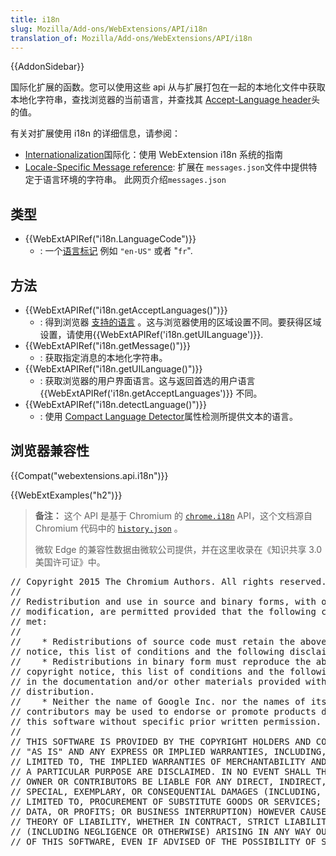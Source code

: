 ```yaml
---
title: i18n
slug: Mozilla/Add-ons/WebExtensions/API/i18n
translation_of: Mozilla/Add-ons/WebExtensions/API/i18n
---
```

{{AddonSidebar}}

国际化扩展的函数。您可以使用这些 api 从与扩展打包在一起的本地化文件中获取本地化字符串，查找浏览器的当前语言，并查找其 [Accept-Language header](/zh-CN/docs/Web/HTTP/Content_negotiation#The_Accept-Language_header)头的值。

有关对扩展使用 i18n 的详细信息，请参阅：

- [Internationalization](/zh-CN/docs/Mozilla/Add-ons/WebExtensions/Internationalization)国际化：使用 WebExtension i18n 系统的指南
- [Locale-Specific Message reference](/en-US/docs/Mozilla/Add-ons/WebExtensions/API/i18n/Locale-Specific_Message_reference): 扩展在 `messages.json`文件中提供特定于语言环境的字符串。 此网页介绍`messages.json`

## 类型

- {{WebExtAPIRef("i18n.LanguageCode")}}
  - : 一个[语言标记](https://www.w3.org/Protocols/rfc2616/rfc2616-sec3.html#sec3.10) 例如 `"en-US"` 或者 "`fr`".

## 方法

- {{WebExtAPIRef("i18n.getAcceptLanguages()")}}
  - : 得到浏览器 [支持的语言](/en-US/docs/Web/HTTP/Content_negotiation#The_Accept-Language_header) 。这与浏览器使用的区域设置不同。要获得区域设置，请使用{{WebExtAPIRef('i18n.getUILanguage')}}.
- {{WebExtAPIRef("i18n.getMessage()")}}
  - : 获取指定消息的本地化字符串。
- {{WebExtAPIRef("i18n.getUILanguage()")}}
  - : 获取浏览器的用户界面语言。这与返回首选的用户语言 {{WebExtAPIRef('i18n.getAcceptLanguages')}} 不同。
- {{WebExtAPIRef("i18n.detectLanguage()")}}
  - : 使用 [Compact Language Detector](https://github.com/CLD2Owners/cld2)属性检测所提供文本的语言。

## 浏览器兼容性

{{Compat("webextensions.api.i18n")}}

{{WebExtExamples("h2")}}

> **备注：** 这个 API 是基于 Chromium 的 [`chrome.i18n`](https://developer.chrome.com/extensions/i18n) API，这个文档源自 Chromium 代码中的 [`history.json`](https://chromium.googlesource.com/chromium/src/+/master/chrome/common/extensions/api/i18n.json) 。
>
> 微软 Edge 的兼容性数据由微软公司提供，并在这里收录在《知识共享 3.0 美国许可证》中。

<div class="hidden"><pre class="notranslate">// Copyright 2015 The Chromium Authors. All rights reserved.
//
// Redistribution and use in source and binary forms, with or without
// modification, are permitted provided that the following conditions are
// met:
//
//    * Redistributions of source code must retain the above copyright
// notice, this list of conditions and the following disclaimer.
//    * Redistributions in binary form must reproduce the above
// copyright notice, this list of conditions and the following disclaimer
// in the documentation and/or other materials provided with the
// distribution.
//    * Neither the name of Google Inc. nor the names of its
// contributors may be used to endorse or promote products derived from
// this software without specific prior written permission.
//
// THIS SOFTWARE IS PROVIDED BY THE COPYRIGHT HOLDERS AND CONTRIBUTORS
// "AS IS" AND ANY EXPRESS OR IMPLIED WARRANTIES, INCLUDING, BUT NOT
// LIMITED TO, THE IMPLIED WARRANTIES OF MERCHANTABILITY AND FITNESS FOR
// A PARTICULAR PURPOSE ARE DISCLAIMED. IN NO EVENT SHALL THE COPYRIGHT
// OWNER OR CONTRIBUTORS BE LIABLE FOR ANY DIRECT, INDIRECT, INCIDENTAL,
// SPECIAL, EXEMPLARY, OR CONSEQUENTIAL DAMAGES (INCLUDING, BUT NOT
// LIMITED TO, PROCUREMENT OF SUBSTITUTE GOODS OR SERVICES; LOSS OF USE,
// DATA, OR PROFITS; OR BUSINESS INTERRUPTION) HOWEVER CAUSED AND ON ANY
// THEORY OF LIABILITY, WHETHER IN CONTRACT, STRICT LIABILITY, OR TORT
// (INCLUDING NEGLIGENCE OR OTHERWISE) ARISING IN ANY WAY OUT OF THE USE
// OF THIS SOFTWARE, EVEN IF ADVISED OF THE POSSIBILITY OF SUCH DAMAGE.
</pre></div>
